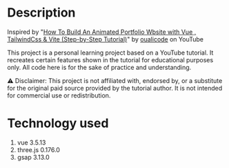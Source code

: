 # Description
Inspired by "[How To Build An Animated Portfolio Wbsite with Vue , TailwindCss & Vite (Step-by-Step Tutorial)](https://www.youtube.com/watch?v=3xfE1ur6YY4)" by [oualicode](https://buymeacoffee.com/oualicode) on YouTube

This project is a personal learning project based on a YouTube tutorial. It recreates certain features shown in the tutorial for educational purposes only. All code here is for the sake of practice and understanding.

⚠️ Disclaimer: This project is not affiliated with, endorsed by, or a substitute for the original paid source provided by the tutorial author. It is not intended for commercial use or redistribution.

# Technology used
1. vue 3.5.13
2. three.js 0.176.0
3. gsap 3.13.0
